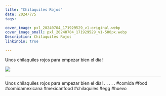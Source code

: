 ```yaml
---
title: "Chilaquiles Rojos"
date: 2024/7/5
tags:

cover_image: pxl_20240704_171929529_v1-original.webp
cover_image_small: pxl_20240704_171929529_v1-500px.webp
Description: Chilaquiles Rojos
linkinbio: true

---
```


Unos chilaquiles rojos para empezar bien el día!

[![](pxl_20240704_171929529_v1)](pxl_20240704_171929529_v1-original.webp)

---
Unos chilaquiles rojos para empezar bien el día!
.
.
.
.
.
#comida #food #comidamexicana #mexicanfood #chilaquiles #egg #huevo